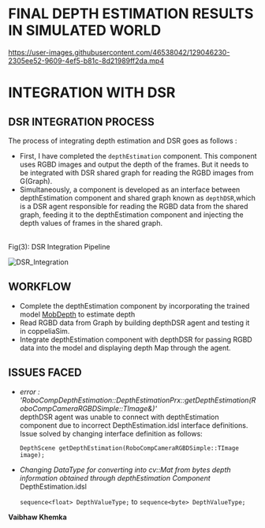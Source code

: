# FINAL DEPTH ESTIMATION RESULTS IN SIMULATED WORLD 
https://user-images.githubusercontent.com/46538042/129046230-2305ee52-9609-4ef5-b81c-8d21989ff2da.mp4


# INTEGRATION WITH DSR 
## DSR INTEGRATION PROCESS
The process of integrating depth estimation and DSR goes as follows :
* First, I have completed the `depthEstimation` component. This component uses RGBD images and output the depth of the frames. But it needs to be integrated with DSR shared graph for reading the RGBD images from G(Graph).
* Simultaneously, a component is developed as an interface between depthEstimation component and shared graph known as `depthDSR`,which is a DSR agent responsible for reading the RGBD data from the shared graph, feeding it to the depthEstimation component and injecting the depth values of frames in the shared graph.

<br/> Fig(3): DSR Integration Pipeline  

![DSR_Integration](https://user-images.githubusercontent.com/46538042/129082533-9757bbce-733b-4ae9-9ab0-0ea577c0efa3.png)


## WORKFLOW
* Complete the depthEstimation component by incorporating the trained model [MobDepth](https://github.com/vaibhawkhemka/MobDepth) to estimate depth
* Read RGBD data from Graph by building depthDSR agent and testing it in coppeliaSim.
* Integrate depthEstimation component with depthDSR for passing RGBD data into the model and displaying depth Map through the agent. 

## ISSUES FACED
* *error : 'RoboCompDepthEstimation::DepthEstimationPrx::getDepthEstimation(RoboCompCameraRGBDSimple::TImage&)'*<br/>
  depthDSR agent was unable to connect with depthEstimation component due to incorrect DepthEstimation.idsl interface definitions.<br/>
  Issue solved by changing interface definition as follows:<br/>
  
  `DepthScene getDepthEstimation(RoboCompCameraRGBDSimple::TImage image);`
  
* *Changing DataType for converting into cv::Mat from bytes depth information obtained through depthEstimation Component*<br/>
  DepthEstimation.idsl<br/>
  
  `sequence<float> DepthValueType;` to `sequence<byte> DepthValueType;` 

**Vaibhaw Khemka**
